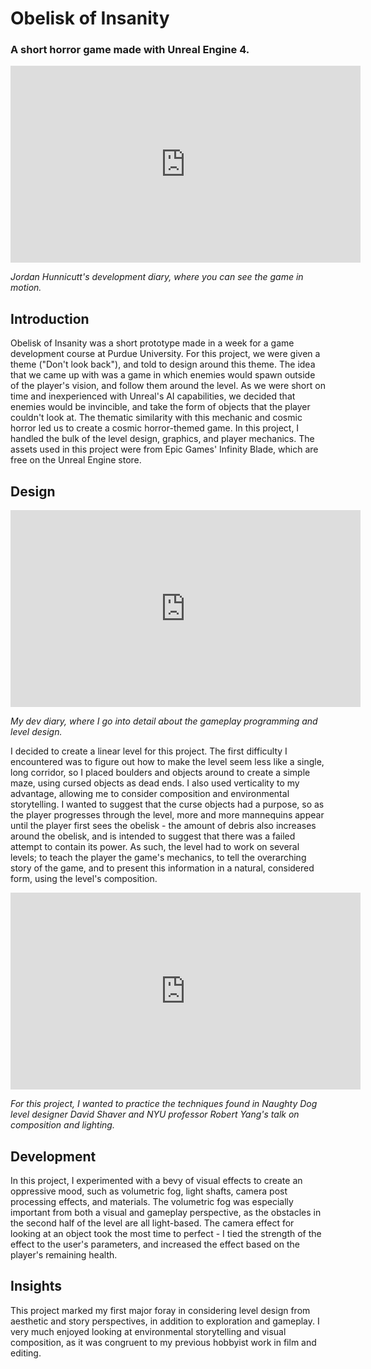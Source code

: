 # Obelisk of Insanity
### A short horror game made with Unreal Engine 4.

<iframe width="560" height="315" src="https://www.youtube.com/embed/Vuo2ENuqJ7w" frameborder="0" allow="accelerometer; autoplay; encrypted-media; gyroscope; picture-in-picture" allowfullscreen></iframe>

_Jordan Hunnicutt's development diary, where you can see the game in motion._

## Introduction

Obelisk of Insanity was a short prototype made in a week for a game development course at Purdue University. For this project, we were given a theme ("Don't look back"), and told to design around this theme. The idea that we came up with was a game in which enemies would spawn outside of the player's vision, and follow them around the level. As we were short on time and inexperienced with Unreal's AI capabilities, we decided that enemies would be invincible, and take the form of objects that the player couldn't look at. The thematic similarity with this mechanic and cosmic horror led us to create a cosmic horror-themed game. In this project, I handled the bulk of the level design, graphics, and player mechanics. The assets used in this project were from Epic Games' Infinity Blade, which are free on the Unreal Engine store.

## Design

<iframe width="560" height="315" src="https://www.youtube.com/embed/oXBs0PX0iU0" frameborder="0" allow="accelerometer; autoplay; encrypted-media; gyroscope; picture-in-picture" allowfullscreen></iframe>
 
_My dev diary, where I go into detail about the gameplay programming and level design._

I decided to create a linear level for this project. The first difficulty I encountered was to figure out how to make the level seem less like a single, long corridor, so I placed boulders and objects around to create a simple maze, using cursed objects as dead ends. I also used verticality to my advantage, allowing me to consider composition and environmental storytelling. I wanted to suggest that the curse objects had a purpose, so as the player progresses through the level, more and more mannequins appear until the player first sees the obelisk - the amount of debris also increases around the obelisk, and is intended to suggest that there was a failed attempt to contain its power. As such, the level had to work on several levels; to teach the player the game's mechanics, to tell the overarching story of the game, and to present this information in a natural, considered form, using the level's composition.

<iframe width="560" height="315" src="https://www.youtube.com/embed/09r1B9cVEQY" frameborder="0" allow="accelerometer; autoplay; encrypted-media; gyroscope; picture-in-picture" allowfullscreen></iframe>

_For this project, I wanted to practice the techniques found in Naughty Dog level designer David Shaver and NYU professor Robert Yang's talk on composition and lighting._

## Development

In this project, I experimented with a bevy of visual effects to create an oppressive mood, such as volumetric fog, light shafts, camera post processing effects, and materials. The volumetric fog was especially important from both a visual and gameplay perspective, as the obstacles in the second half of the level are all light-based. The camera effect for looking at an object took the most time to perfect - I tied the strength of the effect to the user's parameters, and increased the effect based on the player's remaining health.

## Insights
This project marked my first major foray in considering level design from aesthetic and story perspectives, in addition to exploration and gameplay. I very much enjoyed looking at environmental storytelling and visual composition, as it was congruent to my previous hobbyist work in film and editing.
